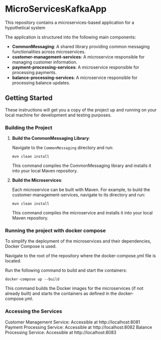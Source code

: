 # MicroServicesKafkaApp

This repository contains a microservices-based application for a hypothetical system

The application is structured into the following main components:

- **CommonMessaging**: A shared library providing common messaging functionalities across microservices.
- **customer-management-services**: A microservice responsible for managing customer information.
- **payment-processing-services**: A microservice responsible for processing payments.
- **balance-processing-services**: A microservice responsible for processing balance updates.

## Getting Started

These instructions will get you a copy of the project up and running on your local machine for development and testing purposes.

### Building the Project

1. **Build the CommonMessaging Library**:

    Navigate to the `CommonMessaging` directory and run:
    
    ```mvn clean install```

    This command compiles the CommonMessaging library and installs it into your local Maven repository.


2. **Build the Microservices**:

    Each microservice can be built with Maven. For example, to build the customer-management-services, navigate to its directory and run:

    ```mvn clean install```

    This command compiles the microservice and installs it into your local Maven repository.

### Running the project with docker compose

To simplify the deployment of the microservices and their dependencies, Docker Compose is used.

Navigate to the root of the repository where the docker-compose.yml file is located.

Run the following command to build and start the containers:

```docker-compose up --build```

This command builds the Docker images for the microservices (if not already built) and starts the containers as defined in the docker-compose.yml.

### Accessing the Services

Customer Management Service: Accessible at http://localhost:8081
Payment Processing Service: Accessible at http://localhost:8082
Balance Processing Service: Accessible at http://localhost:8083

